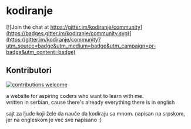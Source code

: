 # kodiranje

[![Join the chat at https://gitter.im/kodiranje/community](https://badges.gitter.im/kodiranje/community.svg)](https://gitter.im/kodiranje/community?utm_source=badge&utm_medium=badge&utm_campaign=pr-badge&utm_content=badge)

## Kontributori 

[![contributions welcome](https://img.shields.io/badge/contributions-welcome-brightgreen.svg?style=flat)](https://github.com/dwyl/esta/issues)

a website for aspiring coders who want to learn with me.  
written in serbian, cause there's already everything there is in english

sajt za ljude koji žele da nauče da kodiraju sa mnom.
napisan na srpskom, jer na engleskom je već sve napisano :)
